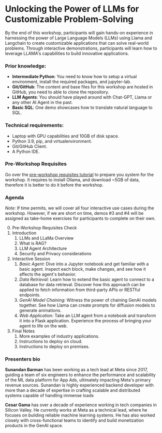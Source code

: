 # Unlocking the Power of LLMs for Customizable Problem-Solving

By the end of this workshop, participants will gain hands-on experience in harnessing the power of Large Language Models (LLMs) using Llama and Langchain to create customizable applications that can solve real-world problems. Through interactive demonstrations, participants will learn how to leverage LLAMA's capabilities to build innovative applications. 

### Prior knowledge:
* **Intermediate Python**: You need to know how to setup a virtual environment, install the required packages, and jupyter-lab.
* **Git/GitHub**: The content and base files for this workshop are hosted in GitHub, you need to able to clone the repository.
* **LLM Agents**: You should have played around with Chat-GPT, Llama or any other AI Agent in the past.
* **Basic SQL**: One demo showcases how to translate natural language to SQL.

### Technical requirements:
* Laptop with GPU capabilities and 10GB of disk space.
* Python 3.9, pip, and virtualenvironment.
* Git/GitHub Client.
* A Python IDE.

### Pre-Workshop Requisites
Go over the [pre-workshop requisites tutorial](./pre_reqs/pre-requisites.md) to prepare you system for the workshop. It requires to install Ollama, and download ~5GB of data, therefore it is better to do it before the workshop. 

### Agenda
*Note:* If time permits, we will cover all four interactive use cases during the workshop. However, if we are short on time, demos #3 and #4 will be assigned as take-home exercises for participants to complete on their own. 

0. Pre-Workshop Requisites Check
1. Introduction
    1. LLMs and LLaMa Overview
    2. What is RAG?
    3. LLM Agent Architecture
    4. Security and Privacy considerations
2. Interactive Session
    1. *Basic Agent:* Dive into a Jupyter notebook and get familiar with a basic agent. Inspect each block, make changes, and see how it affects the agent's behavior.
    2. *Data Retrieval:* Learn how to extend the basic agent to connect to a database for data retrieval. Discover how this approach can be applied to fetch information from third-party APIs or RESTful endpoints.
    3. *GenAI Model Chaining:* Witness the power of chaining GenAI models together. See how Llama can create prompts for diffusion models to generate animations.
    4. *Web Application:* Take an LLM agent from a notebook and transform it into a Flask application. Experience the process of bringing your agent to life on the web.
3. Final Notes
    1. More examples of industry applications.
    2. Instructions to deploy on cloud.
    3. Instructions to deploy on premises.

### Presenters bio

**Sunandan Barman** has been working as a tech lead at Meta since 2017, guiding a team of six engineers to enhance the performance and scalability of the ML data platform for App Ads, ultimately impacting Meta's primary revenue sources. Sunandan is highly experienced backend developer with more than a decade of expertise in crafting scalable and distributed systems capable of handling immense loads

**Cesar Gama** has over a decade of experience working in tech companies in Silicon Valley. He currently works at Meta as a technical lead, where he focuses on building reliable machine learning systems. He has also worked closely with cross-functional teams to identify and build monetization products in the GenAI space.